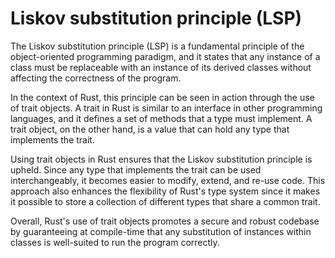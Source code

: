 # Liskov substitution principle (LSP)

The Liskov substitution principle (LSP) is a fundamental principle of the object-oriented programming paradigm, and it states that any instance of a class must be replaceable with an instance of its derived classes without affecting the correctness of the program.

In the context of Rust, this principle can be seen in action through the use of trait objects. A trait in Rust is similar to an interface in other programming languages, and it defines a set of methods that a type must implement. A trait object, on the other hand, is a value that can hold any type that implements the trait.

Using trait objects in Rust ensures that the Liskov substitution principle is upheld. Since any type that implements the trait can be used interchangeably, it becomes easier to modify, extend, and re-use code. This approach also enhances the flexibility of Rust's type system since it makes it possible to store a collection of different types that share a common trait.

Overall, Rust's use of trait objects promotes a secure and robust codebase by guaranteeing at compile-time that any substitution of instances within classes is well-suited to run the program correctly.

